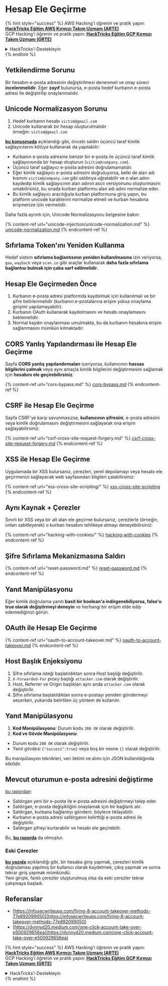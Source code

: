 # Hesap Ele Geçirme

{% hint style="success" %}
AWS Hacking'i öğrenin ve pratik yapın:<img src="/.gitbook/assets/arte.png" alt="" data-size="line">[**HackTricks Eğitim AWS Kırmızı Takım Uzmanı (ARTE)**](https://training.hacktricks.xyz/courses/arte)<img src="/.gitbook/assets/arte.png" alt="" data-size="line">\
GCP Hacking'i öğrenin ve pratik yapın: <img src="/.gitbook/assets/grte.png" alt="" data-size="line">[**HackTricks Eğitim GCP Kırmızı Takım Uzmanı (GRTE)**<img src="/.gitbook/assets/grte.png" alt="" data-size="line">](https://training.hacktricks.xyz/courses/grte)

<details>

<summary>HackTricks'i Destekleyin</summary>

* [**abonelik planlarını**](https://github.com/sponsors/carlospolop) kontrol edin!
* **💬 [**Discord grubuna**](https://discord.gg/hRep4RUj7f) veya [**telegram grubuna**](https://t.me/peass) katılın ya da **Twitter'da** 🐦 [**@hacktricks\_live**](https://twitter.com/hacktricks\_live)**'ı takip edin.**
* **Hacking ipuçlarını paylaşmak için** [**HackTricks**](https://github.com/carlospolop/hacktricks) ve [**HackTricks Cloud**](https://github.com/carlospolop/hacktricks-cloud) github reposuna PR gönderin.

</details>
{% endhint %}

## **Yetkilendirme Sorunu**

Bir hesabın e-posta adresinin değiştirilmesi denenmeli ve onay süreci **incelenmelidir**. Eğer **zayıf** bulunursa, e-posta hedef kurbanın e-posta adresi ile değiştirilip onaylanmalıdır.

## **Unicode Normalizasyon Sorunu**

1. Hedef kurbanın hesabı `victim@gmail.com`
2. Unicode kullanarak bir hesap oluşturulmalıdır\
örneğin: `vićtim@gmail.com`

[**bu konuşmada**](https://www.youtube.com/watch?v=CiIyaZ3x49c) açıklandığı gibi, önceki saldırı üçüncü taraf kimlik sağlayıcılarını kötüye kullanarak da yapılabilir:

* Kurbanın e-posta adresine benzer bir e-posta ile üçüncü taraf kimlik sağlayıcısında bir hesap oluşturun (`vićtim@company.com`).
* Üçüncü taraf sağlayıcı e-posta adresini doğrulamamalıdır.
* Eğer kimlik sağlayıcı e-posta adresini doğruluyorsa, belki de alan adı kısmını `victim@ćompany.com` gibi saldırıya uğratabilir ve o alan adını kaydedip kimlik sağlayıcının alan adının ascii versiyonunu oluşturmasını umabilirsiniz, bu sırada kurban platformu alan adı adını normalize eder.
* Bu kimlik sağlayıcı aracılığıyla kurban platformuna giriş yapın, bu platform unicode karakterini normalize etmeli ve kurban hesabına erişmenize izin vermelidir.

Daha fazla ayrıntı için, Unicode Normalizasyonu belgesine bakın:

{% content-ref url="unicode-injection/unicode-normalization.md" %}
[unicode-normalization.md](unicode-injection/unicode-normalization.md)
{% endcontent-ref %}

## **Sıfırlama Token'ını Yeniden Kullanma**

Hedef sistem **sıfırlama bağlantısının yeniden kullanılmasına** izin veriyorsa, `gau`, `wayback` veya `scan.io` gibi araçlar kullanarak **daha fazla sıfırlama bağlantısı bulmak için çaba sarf edilmelidir**.

## **Hesap Ele Geçirmeden Önce**

1. Kurbanın e-posta adresi platformda kaydolmak için kullanılmalı ve bir şifre belirlenmelidir (kurbanın e-postalarına erişim yoksa onaylama girişimi yapılamayabilir).
2. Kurbanın OAuth kullanarak kaydolmasını ve hesabı onaylamasını beklemelidir.
3. Normal kaydın onaylanması umulmakta, bu da kurbanın hesabına erişim sağlanmasını mümkün kılmaktadır.

## **CORS Yanlış Yapılandırması ile Hesap Ele Geçirme**

Sayfa **CORS yanlış yapılandırmaları** içeriyorsa, kullanıcının **hassas bilgilerini çalmak** veya aynı amaçla kimlik bilgilerini değiştirmesini sağlamak için **hesabını ele geçirebilirsiniz**:

{% content-ref url="cors-bypass.md" %}
[cors-bypass.md](cors-bypass.md)
{% endcontent-ref %}

## **CSRF ile Hesap Ele Geçirme**

Sayfa CSRF'ye karşı savunmasızsa, **kullanıcının şifresini**, e-posta adresini veya kimlik doğrulamasını değiştirmesini sağlayarak ona erişim sağlayabilirsiniz:

{% content-ref url="csrf-cross-site-request-forgery.md" %}
[csrf-cross-site-request-forgery.md](csrf-cross-site-request-forgery.md)
{% endcontent-ref %}

## **XSS ile Hesap Ele Geçirme**

Uygulamada bir XSS bulursanız, çerezleri, yerel depolamayı veya hesabı ele geçirmenizi sağlayacak web sayfasından bilgileri çalabilirsiniz:

{% content-ref url="xss-cross-site-scripting/" %}
[xss-cross-site-scripting](xss-cross-site-scripting/)
{% endcontent-ref %}

## **Aynı Kaynak + Çerezler**

Sınırlı bir XSS veya bir alt alan ele geçirme bulursanız, çerezlerle (örneğin, onları sabitleyerek) o kurban hesabını tehlikeye atmayı deneyebilirsiniz:

{% content-ref url="hacking-with-cookies/" %}
[hacking-with-cookies](hacking-with-cookies/)
{% endcontent-ref %}

## **Şifre Sıfırlama Mekanizmasına Saldırı**

{% content-ref url="reset-password.md" %}
[reset-password.md](reset-password.md)
{% endcontent-ref %}

## **Yanıt Manipülasyonu**

Eğer kimlik doğrulama yanıtı **basit bir boolean'a indirgenebiliyorsa, false'u true olarak değiştirmeyi deneyin** ve herhangi bir erişim elde edip edemediğinizi görün.

## OAuth ile Hesap Ele Geçirme

{% content-ref url="oauth-to-account-takeover.md" %}
[oauth-to-account-takeover.md](oauth-to-account-takeover.md)
{% endcontent-ref %}

## Host Başlık Enjeksiyonu

1. Şifre sıfırlama isteği başlatıldıktan sonra Host başlığı değiştirilir.
2. `X-Forwarded-For` proxy başlığı `attacker.com` olarak değiştirilir.
3. Host, Referrer ve Origin başlıkları aynı anda `attacker.com` olarak değiştirilir.
4. Şifre sıfırlama başlatıldıktan sonra e-postayı yeniden göndermeyi seçerken, yukarıda belirtilen üç yöntem de kullanılır.

## Yanıt Manipülasyonu

1. **Kod Manipülasyonu**: Durum kodu `200 OK` olarak değiştirilir.
2. **Kod ve Gövde Manipülasyonu**:
* Durum kodu `200 OK` olarak değiştirilir.
* Yanıt gövdesi `{"success":true}` veya boş bir nesne `{}` olarak değiştirilir.

Bu manipülasyon teknikleri, veri iletimi ve alımı için JSON kullanıldığında etkilidir.

## Mevcut oturumun e-posta adresini değiştirme

[bu rapordan](https://dynnyd20.medium.com/one-click-account-take-over-e500929656ea):

* Saldırgan yeni bir e-posta ile e-posta adresini değiştirmeyi talep eder.
* Saldırgan, e-posta değişikliğini onaylamak için bir bağlantı alır.
* Saldırgan, kurbana bağlantıyı gönderir, böylece tıklayabilir.
* Kurbanın e-posta adresi saldırganın belirttiği e-posta adresi ile değiştirilir.
* Saldırgan şifreyi kurtarabilir ve hesabı ele geçirebilir.

Bu, [**bu raporda**](https://dynnyd20.medium.com/one-click-account-take-over-e500929656ea) da olmuştur.

### Eski Çerezler

[**bu yazıda**](https://medium.com/@niraj1mahajan/uncovering-the-hidden-vulnerability-how-i-found-an-authentication-bypass-on-shopifys-exchange-cc2729ea31a9) açıklandığı gibi, bir hesaba giriş yapmak, çerezleri kimlik doğrulaması yapılmış bir kullanıcı olarak kaydetmek, çıkış yapmak ve sonra tekrar giriş yapmak mümkündü.\
Yeni girişle, farklı çerezler oluşturulmuş olsa da eski çerezler tekrar çalışmaya başladı.

## Referanslar

* [https://infosecwriteups.com/firing-8-account-takeover-methods-77e892099050](https://infosecwriteups.com/firing-8-account-takeover-methods-77e892099050)
* [https://dynnyd20.medium.com/one-click-account-take-over-e500929656ea](https://dynnyd20.medium.com/one-click-account-take-over-e500929656ea)

{% hint style="success" %}
AWS Hacking'i öğrenin ve pratik yapın:<img src="/.gitbook/assets/arte.png" alt="" data-size="line">[**HackTricks Eğitim AWS Kırmızı Takım Uzmanı (ARTE)**](https://training.hacktricks.xyz/courses/arte)<img src="/.gitbook/assets/arte.png" alt="" data-size="line">\
GCP Hacking'i öğrenin ve pratik yapın: <img src="/.gitbook/assets/grte.png" alt="" data-size="line">[**HackTricks Eğitim GCP Kırmızı Takım Uzmanı (GRTE)**<img src="/.gitbook/assets/grte.png" alt="" data-size="line">](https://training.hacktricks.xyz/courses/grte)

<details>

<summary>HackTricks'i Destekleyin</summary>

* [**abonelik planlarını**](https://github.com/sponsors/carlospolop) kontrol edin!
* **💬 [**Discord grubuna**](https://discord.gg/hRep4RUj7f) veya [**telegram grubuna**](https://t.me/peass) katılın ya da **Twitter'da** 🐦 [**@hacktricks\_live**](https://twitter.com/hacktricks\_live)**'ı takip edin.**
* **Hacking ipuçlarını paylaşmak için** [**HackTricks**](https://github.com/carlospolop/hacktricks) ve [**HackTricks Cloud**](https://github.com/carlospolop/hacktricks-cloud) github reposuna PR gönderin.

</details>
{% endhint %}
